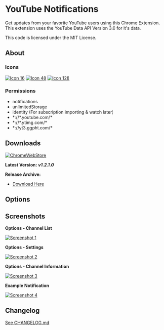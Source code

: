# YouTube Notifications #

Get updates from your favorite YouTube users using this Chrome Extension. This extension uses the YouTube Data API Version 3.0 for it's data.

This code is licensed under the MIT License.

## About

### Icons
[![Icon 16](https://raw.githubusercontent.com/Wassup789/Youtube-Notifications/master/img/16.png)](https://raw.githubusercontent.com/Wassup789/Youtube-Notifications/master/img/16.png)
[![Icon 48](https://raw.githubusercontent.com/Wassup789/Youtube-Notifications/master/img/48.png)](https://raw.githubusercontent.com/Wassup789/Youtube-Notifications/master/img/48.png)
[![Icon 128](https://raw.githubusercontent.com/Wassup789/Youtube-Notifications/master/img/128.png)](https://raw.githubusercontent.com/Wassup789/Youtube-Notifications/master/img/128.png)

### Permissions
 - notifications
 - unlimitedStorage
 - identity (For subscription importing & watch later)
 - \*://\*.youtube.com/\*
 - \*://\*.ytimg.com/\*
 - \*://yt3.ggpht.com/\*

## Downloads

[![ChromeWebStore](https://raw.githubusercontent.com/Wassup789/Youtube-Notifications/master/img/chromewebstore.png)](https://chrome.google.com/webstore/detail/youtube-notifications/cilgbgkmanbbecbjihnbpeaoodmgchom)

**Latest Version:** ***v1.2.1.0***

**Release Archive:**

 - [Download Here][Dld_Archive]

## Options

## Screenshots
**Options - Channel List**

[![Screenshot 1](https://i.imgur.com/bPdhM83.png)](https://i.imgur.com/bPdhM83.png)

**Options - Settings**

[![Screenshot 2](https://i.imgur.com/QUJT5cz.png)](https://i.imgur.com/QUJT5cz.png)

**Options - Channel Information**

[![Screenshot 3](https://i.imgur.com/iDCVMyV.png)](https://i.imgur.com/iDCVMyV.png)

**Example Notification**

[![Screenshot 4](https://i.imgur.com/8DaIDrx.png)](https://i.imgur.com/8DaIDrx.png)

## Changelog
[See CHANGELOG.md][CLog.md]


  [Dld_Archive]: http://goo.gl/uDPhkW
  
  [CLog.md]: https://github.com/Wassup789/Youtube-Notifications/blob/master/CHANGELOG.md
